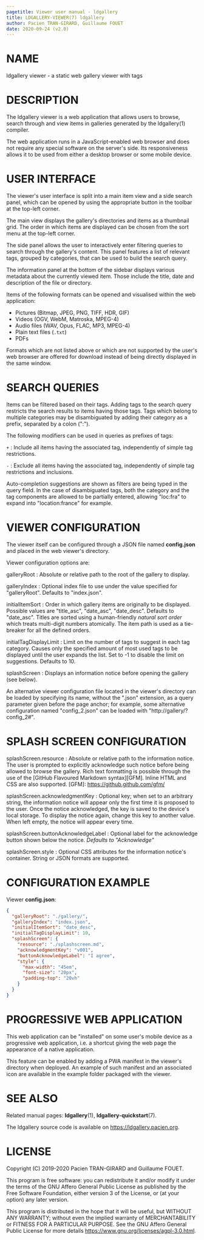 ```yaml
---
pagetitle: Viewer user manual - ldgallery
title: LDGALLERY-VIEWER(7) ldgallery
author: Pacien TRAN-GIRARD, Guillaume FOUET
date: 2020-09-24 (v2.0)
---
```



# NAME

ldgallery viewer - a static web gallery viewer with tags


# DESCRIPTION

The ldgallery viewer is a web application that allows users to browse, search through and view items in galleries generated by the ldgallery(1) compiler.

The web application runs in a JavaScript-enabled web browser and does not require any special software on the server's side.
Its responsiveness allows it to be used from either a desktop browser or some mobile device.


# USER INTERFACE

The viewer's user interface is split into a main item view and a side search panel, which can be opened by using the appropriate button in the toolbar at the top-left corner.

The main view displays the gallery's directories and items as a thumbnail grid.
The order in which items are displayed can be chosen from the sort menu at the top-left corner.

The side panel allows the user to interactively enter filtering queries to search through the gallery's content.
This panel features a list of relevant tags, grouped by categories, that can be used to build the search query.

The information panel at the bottom of the sidebar displays various metadata about the currently viewed item.
Those include the title, date and description of the file or directory.

Items of the following formats can be opened and visualised within the web application:

* Pictures (Bitmap, JPEG, PNG, TIFF, HDR, GIF)
* Videos (OGV, WebM, Matroska, MPEG-4)
* Audio files (WAV, Opus, FLAC, MP3, MPEG-4)
* Plain text files (`.txt`)
* PDFs

Formats which are not listed above or which are not supported by the user's web browser are offered for download instead of being directly displayed in the same window.


# SEARCH QUERIES

Items can be filtered based on their tags.
Adding tags to the search query restricts the search results to items having those tags.
Tags which belong to multiple categories may be disambiguated by adding their category as a prefix, separated by a colon (":").

The following modifiers can be used in queries as prefixes of tags:

`+`
: Include all items having the associated tag, independently of simple tag restrictions.

`-`
: Exclude all items having the associated tag, independently of simple tag restrictions and inclusions.

Auto-completion suggestions are shown as filters are being typed in the query field.
In the case of disambiguated tags, both the category and the tag components are allowed to be partially entered, allowing "loc:fra" to expand into "location:france" for example.


# VIEWER CONFIGURATION

The viewer itself can be configured through a JSON file named __config.json__ and placed in the web viewer's directory.

Viewer configuration options are:

galleryRoot
: Absolute or relative path to the root of the gallery to display.

galleryIndex
: Optional index file to use under the value specified for "galleryRoot".
  Defaults to "index.json".

initialItemSort
: Order in which gallery items are originally to be displayed.
  Possible values are "title_asc", "date_asc", "date_desc".
  Defaults to "date_asc".
  Titles are sorted using a human-friendly _natural sort order_ which treats multi-digit numbers atomically.
  The item path is used as a tie-breaker for all the defined orders.

<!-- https://github.com/pacien/ldgallery/issues/27
initialSearchQuery
: Optional initial search query to set when opening the gallery.
-->

initialTagDisplayLimit
: Limit on the number of tags to suggest in each tag category.
  Causes only the specified amount of most used tags to be displayed until the user expands the list.
  Set to -1 to disable the limit on suggestions.
  Defaults to 10.

splashScreen
: Displays an information notice before opening the gallery (see below).

An alternative viewer configuration file located in the viewer's directory can be loaded by specifying its name,
without the ".json" extension, as a query parameter given before the page anchor;
for example, some alternative configuration named "config_2.json" can be loaded with "http://gallery/?config_2#".


# SPLASH SCREEN CONFIGURATION

splashScreen.resource
: Absolute or relative path to the information notice. The user is prompted to explicitly acknowledge such notice before being allowed to browse the gallery.
  Rich text formatting is possible through the use of the [GitHub Flavoured Markdown syntax][GFM].
  Inline HTML and CSS are also supported.
  [GFM]: https://github.github.com/gfm/

splashScreen.acknowledgmentKey
: Optional key; when set to an arbitrary string, the information notice will appear only the first time it is proposed to the user. Once the notice acknowledged, the key is saved to the device's local storage. To display the notice again, change this key to another value.
  When left empty, the notice will appear every time.

splashScreen.buttonAcknowledgeLabel
: Optional label for the acknowledge button shown below the notice.
  *Defaults to "Acknowledge"*

splashScreen.style
: Optional CSS attributes for the information notice's container.
  String or JSON formats are supported.


# CONFIGURATION EXAMPLE

Viewer __config.json__:

```json
{
  "galleryRoot": "./gallery/",
  "galleryIndex": "index.json",
  "initialItemSort": "date_desc",
  "initialTagDisplayLimit": 10,
  "splashScreen": {
    "resource": "./splashscreen.md",
    "acknowledgmentKey": "v001",
    "buttonAcknowledgeLabel": "I agree",
    "style": {
      "max-width": "45em",
      "font-size": "20px",
      "padding-top": "20vh"
    }
  }
}
```

# PROGRESSIVE WEB APPLICATION

This web application can be "installed" on some user's mobile device as a progressive web application, i.e. a shortcut giving the web page the appearance of a native application.

This feature can be enabled by adding a PWA manifest in the viewer's directory when deployed.
An example of such manifest and an associated icon are available in the example folder packaged with the viewer.


# SEE ALSO

Related manual pages: __ldgallery__(1), __ldgallery-quickstart__(7).

The ldgallery source code is available on <https://ldgallery.pacien.org>.


# LICENSE

Copyright (C) 2019-2020  Pacien TRAN-GIRARD and Guillaume FOUET.

This program is free software: you can redistribute it and/or modify it under the terms of the GNU Affero General Public License as published by the Free Software Foundation, either version 3 of the License, or (at your option) any later version.

This program is distributed in the hope that it will be useful, but WITHOUT ANY WARRANTY; without even the implied warranty of MERCHANTABILITY or FITNESS FOR A PARTICULAR PURPOSE.
See the GNU Affero General Public License for more details <https://www.gnu.org/licenses/agpl-3.0.html>.
